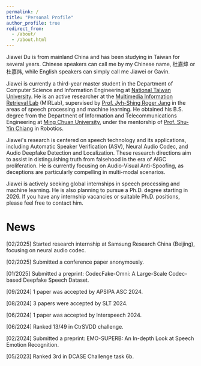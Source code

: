 ```yaml
---
permalink: /
title: "Personal Profile"
author_profile: true
redirect_from: 
  - /about/
  - /about.html
---
```

Jiawei Du is from mainland China and has been studying in Taiwan for several years. Chinese speakers can call me by my Chinese name, 杜嘉煒 or 杜嘉炜, while English speakers can simply call me Jiawei or Gavin.

Jiawei is currently a third-year master student in the Department of Computer Science and Information Engineering at [National Taiwan University](http://www.ntu.edu.tw/english/). He is an active researcher at the [Multimedia Information Retrieval Lab](http://mirlab.org/) (MIRLab), supervised by [Prof. Jyh-Shing Roger Jang](http://mirlab.org/jang/) in the areas of speech processing and machine learning. He obtained his B.S. degree from the Department of Information and Telecommunications Engineering at [Ming Chuan University](http://web2.mcu.edu.tw/en/), under the mentorship of [Prof. Shu-Yin Chiang](http://www.researchgate.net/profile/Shu-Yin-Chiang) in Robotics.

Jiawei's research is centered on speech technology and its applications, including Automatic Speaker Verification (ASV), Neural Audio Codec, and Audio Deepfake Detection and Localization. These research directions aim to assist in distinguishing truth from falsehood in the era of AIGC proliferation. He is currently focusing on Audio-Visual Anti-Spoofing, as deceptions are particularly compelling in multi-modal scenarios.

Jiawei is actively seeking global internships in speech processing and machine learning. He is also planning to pursue a Ph.D. degree starting in 2026. If you have any internship vacancies or suitable Ph.D. positions, please feel free to contact him.

News
======
[02/2025] Started research internship at Samsung Research China (Beijing), focusing on neural audio codec.

[02/2025] Submitted a conference paper anonymously.

[01/2025] Submitted a preprint: CodecFake-Omni: A Large-Scale Codec-based Deepfake Speech Dataset.

[09/2024] 1 paper was accepted by APSIPA ASC 2024.

[08/2024] 3 papers were accepted by SLT 2024.

[06/2024] 1 paper was accepted by Interspeech 2024.

[06/2024] Ranked 13/49 in CtrSVDD challenge.

[02/2024] Submitted a preprint: EMO-SUPERB: An In-depth Look at Speech Emotion Recognition.

[05/2023] Ranked 3rd in DCASE Challenge task 6b.

<script type="text/javascript" id="clustrmaps" src="//clustrmaps.com/map_v2.js?d=wEPsipcZ0DHSIofenuyfhRNlIYV4N1dtBVt4Pbi0Ygw&cl=ffffff&w=300&t=n&co=2d78ad&cmo=3acc3a&cmn=ff5353&ct=ffffff"></script>
